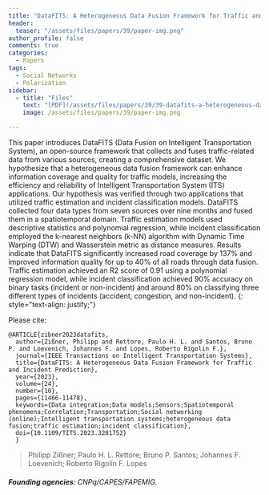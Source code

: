 ```yaml
---
title: "DataFITS: A Heterogeneous Data Fusion Framework for Traffic and Incident Prediction"
header:
  teaser: "/assets/files/papers/39/paper-img.png"
author_profile: false
comments: true
categories:
  - Papers
tags:
  - Social Networks
  - Polarization
sidebar:
  - title: "Files"
    text: "[PDF](/assets/files/papers/39/39-datafits-a-heterogeneous-data-fusion-framework-for-traffic-and-incident-prediction.pdf){: .btn .btn--success}{: target=\"_blank\"} [DOI](https://doi.org/10.1109/TITS.2023.3281752){: .btn .btn--success}{: target=\"_blank\"}"
    image: /assets/files/papers/39/paper-img.png

---
```


This paper introduces DataFITS (Data Fusion on Intelligent Transportation System), an open-source framework that collects and fuses traffic-related data from various sources, creating a comprehensive dataset. We hypothesize that a heterogeneous data fusion framework can enhance information coverage and quality for traffic models, increasing the efficiency and reliability of Intelligent Transportation System (ITS) applications. Our hypothesis was verified through two applications that utilized traffic estimation and incident classification models. DataFITS collected four data types from seven sources over nine months and fused them in a spatiotemporal domain. Traffic estimation models used descriptive statistics and polynomial regression, while incident classification employed the k-nearest neighbors (k-NN) algorithm with Dynamic Time Warping (DTW) and Wasserstein metric as distance measures. Results indicate that DataFITS significantly increased road coverage by 137% and improved information quality for up to 40% of all roads through data fusion. Traffic estimation achieved an R2 score of 0.91 using a polynomial regression model, while incident classification achieved 90% accuracy on binary tasks (incident or non-incident) and around 80% on classifying three different types of incidents (accident, congestion, and non-incident).
{: style="text-align: justify;"}

Please cite:
```TeX
@ARTICLE{zibner2023datafits,
  author={Zißner, Philipp and Rettore, Paulo H. L. and Santos, Bruno P. and Loevenich, Johannes F. and Lopes, Roberto Rigolin F.},
  journal={IEEE Transactions on Intelligent Transportation Systems}, 
  title={DataFITS: A Heterogeneous Data Fusion Framework for Traffic and Incident Prediction}, 
  year={2023},
  volume={24},
  number={10},
  pages={11466-11478},
  keywords={Data integration;Data models;Sensors;Spatiotemporal phenomena;Correlation;Transportation;Social networking (online);Intelligent transportation systems;heterogeneous data fusion;traffic estimation;incident classification},
  doi={10.1109/TITS.2023.3281752}
  }
```
> Philipp Zißner; Paulo H. L. Rettore; Bruno P. Santos; Johannes F. Loevenich; Roberto Rigolin F. Lopes
###### **Founding agencies**: CNPq/CAPES/FAPEMIG.

